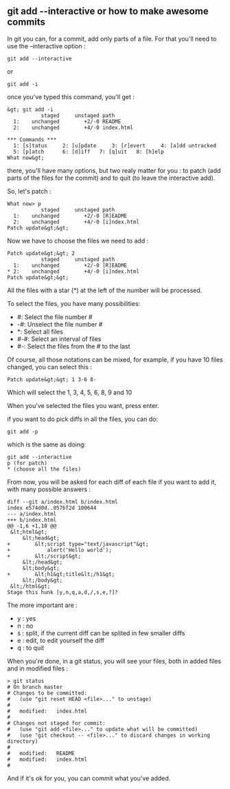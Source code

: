 ## git add --interactive or how to make awesome commits

In git you can, for a commit, add only parts of a file. For that you'll need to use the &ndash;interactive option :

	git add --interactive

or

	git add -i

once you've typed this command, you'll get :

	&gt; git add -i
			   staged     unstaged path
	  1:    unchanged        +2/-0 README
	  2:    unchanged        +4/-0 index.html

	*** Commands ***
	  1: [s]tatus     2: [u]pdate     3: [r]evert     4: [a]dd untracked
	  5: [p]atch      6: [d]iff   7: [q]uit   8: [h]elp
	What now&gt;

there, you'll have many options, but two realy matter for you : to patch (add parts of the files for the commit) and to quit (to leave the interactive add).

So, let's patch :

	What now> p
			   staged     unstaged path
	  1:    unchanged        +2/-0 [R]EADME
	  2:    unchanged        +4/-0 [i]ndex.html
	Patch update&gt;&gt;

Now we have to choose the files we need to add :

	Patch update&gt;&gt; 2
			   staged     unstaged path
	  1:    unchanged        +2/-0 [R]EADME
	* 2:    unchanged        +4/-0 [i]ndex.html
	Patch update&gt;&gt;

All the files with a star (&#42;) at the left of the number will be processed.

To select the files, you have many possibilities:

-  #: Select the file number #
-  -#: Unselect the file number #
-  *: Select all files
-  #-#: Select an interval of files
-  #-: Select the files from the # to the last

Of course, all those notations can be mixed, for example, if you have 10 files changed, you can select this :

	Patch update&gt;&gt; 1 3-6 8-

Which will select the 1, 3, 4, 5, 6, 8, 9 and 10


When you've selected the files you want, press enter.


if you want to do pick diffs in all the files, you can do:

	git add -p


which is the same as doing:

	git add --interactive
	p (for patch)
	* (choose all the files)

From now, you will be asked for each diff of each file if you want to add it, with many possible answers :

	diff --git a/index.html b/index.html
	index e574d0d..057bf2d 100644
	--- a/index.html
	+++ b/index.html
	@@ -1,6 +1,10 @@
	 &lt;html&gt;
		 &lt;head&gt;
	+        &lt;script type="text/javascript"&gt;
	+            alert('Hello world');
	+        &lt;/script&gt;
		 &lt;/head&gt;
		 &lt;body&gt;
	+        &lt;h1&gt;title&lt;/h1&gt;
		 &lt;/body&gt;
	 &lt;/html&gt;
	Stage this hunk [y,n,q,a,d,/,s,e,?]?

The more important are :

- y : yes
- n : no
- s : split, if the current diff can be splited in few smaller diffs
- e : edit, to edit yourself the diff
- q : to quit

When you're done, in a git status, you will see your files, both in added files and in modified files :

	> git status
	# On branch master
	# Changes to be committed:
	#   (use "git reset HEAD <file>..." to unstage)
	#
	#   modified:   index.html
	#
	# Changes not staged for commit:
	#   (use "git add <file>..." to update what will be committed)
	#   (use "git checkout -- <file>..." to discard changes in working directory)
	#
	#   modified:   README
	#   modified:   index.html
	#


And if it's ok for you, you can commit what you've added.

